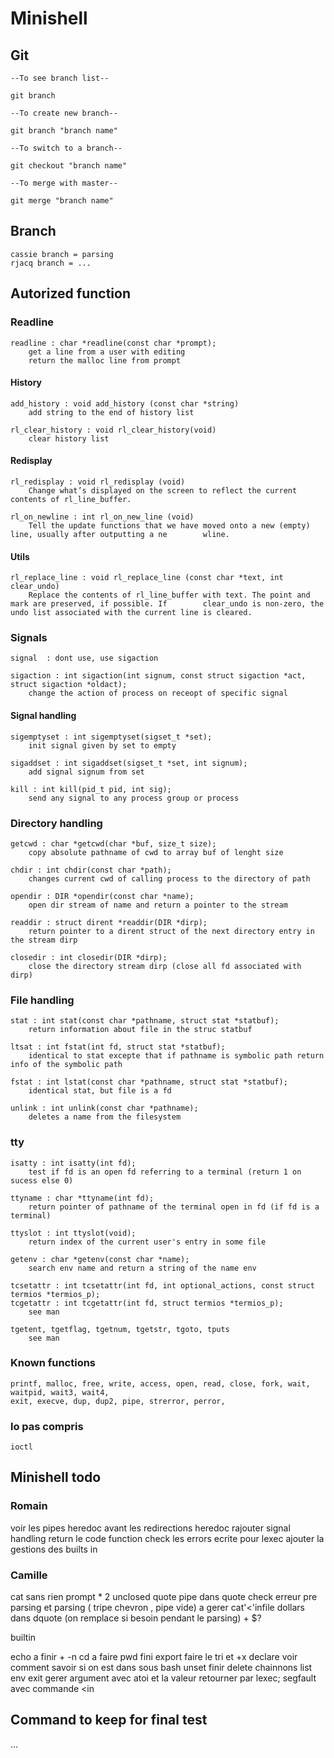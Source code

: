 # Minishell

## Git

    --To see branch list--

    git branch

    --To create new branch--

    git branch "branch name"

    --To switch to a branch--

    git checkout "branch name"

    --To merge with master--

    git merge "branch name"

## Branch
    cassie branch = parsing
    rjacq branch = ...

## Autorized function
    
### Readline

    readline : char *readline(const char *prompt);
        get a line from a user with editing
        return the malloc line from prompt

#### History

    add_history : void add_history (const char *string)
        add string to the end of history list

    rl_clear_history : void rl_clear_history(void)
        clear history list

#### Redisplay

    rl_redisplay : void rl_redisplay (void)
        Change what’s displayed on the screen to reflect the current contents of rl_line_buffer.

    rl_on_newline : int rl_on_new_line (void)
        Tell the update functions that we have moved onto a new (empty) line, usually after outputting a ne        wline.

#### Utils

    rl_replace_line : void rl_replace_line (const char *text, int clear_undo)
        Replace the contents of rl_line_buffer with text. The point and mark are preserved, if possible. If        clear_undo is non-zero, the undo list associated with the current line is cleared. 

### Signals

    signal  : dont use, use sigaction

    sigaction : int sigaction(int signum, const struct sigaction *act, struct sigaction *oldact);
        change the action of process on receopt of specific signal

#### Signal handling

    sigemptyset : int sigemptyset(sigset_t *set);
        init signal given by set to empty

    sigaddset : int sigaddset(sigset_t *set, int signum);
        add signal signum from set

    kill : int kill(pid_t pid, int sig);
        send any signal to any process group or process

### Directory handling

    getcwd : char *getcwd(char *buf, size_t size);
        copy absolute pathname of cwd to array buf of lenght size

    chdir : int chdir(const char *path);
        changes current cwd of calling process to the directory of path

    opendir : DIR *opendir(const char *name);
        open dir stream of name and return a pointer to the stream 

    readdir : struct dirent *readdir(DIR *dirp);
        return pointer to a dirent struct of the next directory entry in the stream dirp
    
    closedir : int closedir(DIR *dirp);
        close the directory stream dirp (close all fd associated with dirp)

### File handling

    stat : int stat(const char *pathname, struct stat *statbuf);
        return information about file in the struc statbuf

    ltsat : int fstat(int fd, struct stat *statbuf);
        identical to stat excepte that if pathname is symbolic path return info of the symbolic path

    fstat : int lstat(const char *pathname, struct stat *statbuf);
        identical stat, but file is a fd
    
    unlink : int unlink(const char *pathname);
        deletes a name from the filesystem

### tty

    isatty : int isatty(int fd);
        test if fd is an open fd referring to a terminal (return 1 on sucess else 0)

    ttyname : char *ttyname(int fd);
        return pointer of pathname of the terminal open in fd (if fd is a terminal)

    ttyslot : int ttyslot(void);
        return index of the current user's entry in some file

    getenv : char *getenv(const char *name);
        search env name and return a string of the name env
    
    tcsetattr : int tcsetattr(int fd, int optional_actions, const struct termios *termios_p);
    tcgetattr : int tcgetattr(int fd, struct termios *termios_p);
        see man
    
    tgetent, tgetflag, tgetnum, tgetstr, tgoto, tputs
        see man

### Known functions

    printf, malloc, free, write, access, open, read, close, fork, wait, waitpid, wait3, wait4, 
    exit, execve, dup, dup2, pipe, strerror, perror, 

### lo pas compris

    ioctl


## Minishell todo
 
### Romain

voir les pipes
heredoc avant les redirections
heredoc rajouter signal handling
return le code function 
check les errors ecrite pour lexec
ajouter la gestions des builts in

### Camille

cat sans rien prompt * 2
unclosed quote 
pipe dans quote
check erreur pre parsing et parsing ( tripe chevron , pipe vide)
a gerer cat'<'infile
dollars dans dquote (on remplace si besoin pendant le parsing) + $?

builtin

echo a finir + -n
cd a faire
pwd fini
export faire le tri et +x declare voir comment savoir si on est dans sous bash
unset finir delete chainnons list
env
exit gerer argument avec atoi et la valeur retourner par lexec;
segfault avec commande <in


## Command to keep for final test

 ...
